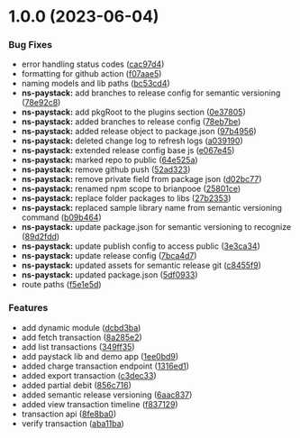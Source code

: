 # 1.0.0 (2023-06-04)


### Bug Fixes

* error handling status codes ([cac97d4](https://github.com/brianpooe/bp-devtools/commit/cac97d4487d04751c2223729c24b4a8e2a9dec90))
* formatting for github action ([f07aae5](https://github.com/brianpooe/bp-devtools/commit/f07aae52be41d40fcbf5f4439b18b34edce92571))
* naming models and lib paths ([bc53cd4](https://github.com/brianpooe/bp-devtools/commit/bc53cd48738fb0ecf58bb95b69454cc3f89c7950))
* **ns-paystack:** add branches to release config for semantic versioning ([78e92c8](https://github.com/brianpooe/bp-devtools/commit/78e92c807242f8294a0a18dbb9adced413348e9e))
* **ns-paystack:** add pkgRoot to the plugins section ([0e37805](https://github.com/brianpooe/bp-devtools/commit/0e3780587b0450f5158eda5971e8b7ba68c22aef))
* **ns-paystack:** added branches to release config ([78eb7be](https://github.com/brianpooe/bp-devtools/commit/78eb7be96fd3e1623453c0814ad4948e49b41e7b))
* **ns-paystack:** added release object to package.json ([97b4956](https://github.com/brianpooe/bp-devtools/commit/97b49562069ed324039a15483ef72c040c720f49))
* **ns-paystack:** deleted change log to refresh logs ([a039190](https://github.com/brianpooe/bp-devtools/commit/a03919005ca8c2772478ba262581850cede131f0))
* **ns-paystack:** extended release config base js ([e067e45](https://github.com/brianpooe/bp-devtools/commit/e067e45a187b006eb9b9a2ed7784e2c9fad428c9))
* **ns-paystack:** marked repo to public ([64e525a](https://github.com/brianpooe/bp-devtools/commit/64e525a435be8ac687f1eb5079fff69042b1ea30))
* **ns-paystack:** remove github push ([52ad323](https://github.com/brianpooe/bp-devtools/commit/52ad323e4915106c6ff23f3b3c44585ede571f8c))
* **ns-paystack:** remove private field from package json ([d02bc77](https://github.com/brianpooe/bp-devtools/commit/d02bc77f962ee31f13f385ded6bb89f60995e755))
* **ns-paystack:** renamed npm scope to brianpooe ([25801ce](https://github.com/brianpooe/bp-devtools/commit/25801cef7d29c9be84333a1109bdba97290e0f18))
* **ns-paystack:** replace folder packages to libs ([27b2353](https://github.com/brianpooe/bp-devtools/commit/27b2353a4e2d143397d57906aef6aa27a7a2e414))
* **ns-paystack:** replaced sample library name from semantic versioning command ([b09b464](https://github.com/brianpooe/bp-devtools/commit/b09b4642d87f9d3b8725986b966840b8b746c321))
* **ns-paystack:** update package.json for semantic versioning to recognize ([89d2fdd](https://github.com/brianpooe/bp-devtools/commit/89d2fdd3b302e5f4dbaabeed8f0e09c4ab4af87a))
* **ns-paystack:** update publish config to access public ([3e3ca34](https://github.com/brianpooe/bp-devtools/commit/3e3ca344b024d80ce92c5cf44ce07a49375ff953))
* **ns-paystack:** update release config ([7bca4d7](https://github.com/brianpooe/bp-devtools/commit/7bca4d7f9d0e473fbb02f8c0c8f8495c86a4d45a))
* **ns-paystack:** updated assets for semantic release git ([c8455f9](https://github.com/brianpooe/bp-devtools/commit/c8455f9a4fbd1a25c05f9ab5b483d522536a8b3c))
* **ns-paystack:** updated package.json ([5df0933](https://github.com/brianpooe/bp-devtools/commit/5df09338cc0aa530409a7c7331616447c2124bd8))
* route paths ([f5e1e5d](https://github.com/brianpooe/bp-devtools/commit/f5e1e5dfeee5cb951ce13277e05d0c2cc447dfa3))


### Features

* add dynamic module ([dcbd3ba](https://github.com/brianpooe/bp-devtools/commit/dcbd3ba5098de918a2b090cf5494fb02d7310ce6))
* add fetch transaction ([8a285e2](https://github.com/brianpooe/bp-devtools/commit/8a285e23b311f7605259b635983c195009ee1f71))
* add list transactions ([349ff35](https://github.com/brianpooe/bp-devtools/commit/349ff3587c85d9bb9bfe3cd2e84bc8c379d244f1))
* add paystack lib and demo app ([1ee0bd9](https://github.com/brianpooe/bp-devtools/commit/1ee0bd9f429b90c652d0b25966ef6d8a2b5d2783))
* added charge transaction endpoint ([1316ed1](https://github.com/brianpooe/bp-devtools/commit/1316ed1a5403528e8690ab52363fd49ab555039a))
* added export transaction ([c3dec33](https://github.com/brianpooe/bp-devtools/commit/c3dec330cb37220a9b007bda3722d256727179a7))
* added partial debit ([856c716](https://github.com/brianpooe/bp-devtools/commit/856c716903183fe0b6f652a257233923e1b8ce62))
* added semantic release versioning ([6aac837](https://github.com/brianpooe/bp-devtools/commit/6aac8379335b88e7a9dac9d9618e643947d5ccd1))
* added view transaction timeline ([f837129](https://github.com/brianpooe/bp-devtools/commit/f83712964db397fd70ffed58fecbb1f9fd32c4b0))
* transaction api ([8fe8ba0](https://github.com/brianpooe/bp-devtools/commit/8fe8ba09adfd0f91e4a6836ddbe4e1210da8fd84))
* verify transaction ([aba11ba](https://github.com/brianpooe/bp-devtools/commit/aba11ba4688f858da2c901c03b9a496d74eb3aa5))
